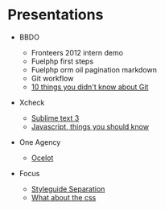 Presentations
=============

  * BBDO
    * Fronteers 2012 intern demo
    * Fuelphp first steps
    * Fuelphp orm oil pagination markdown
    * Git workflow
    * [10 things you didn't know about Git](http://rob-bar.github.io/presentations/10_things_you_didnt_know_about_git/#/)

  * Xcheck
    * [Sublime text 3](http://rob-bar.github.io/presentations/sublime_text_3/index.html)
    * [Javascript, things you should know](http://rob-bar.github.io/presentations/javascript_things_you_should_know/presentation.html)

  * One Agency
    * [Ocelot](http://rob-bar.github.io/presentations/one_agency_fei_ocelot)

  * Focus
    * [Styleguide Separation](http://rob-bar.github.io/presentations/focus_styleguide_separation)
    * [What about the css](http://rob-bar.github.io/presentations/what_about_the_css)
